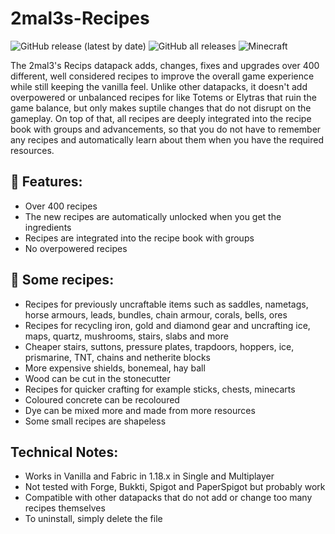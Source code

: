 # 2mal3s-Recipes
![GitHub release (latest by date)](https://img.shields.io/github/v/release/2mal3/2mal3s-Recipes?style=flat-square) ![GitHub all releases](https://img.shields.io/github/downloads/2mal3/2mal3s-Recipes/total?style=flat-square) ![Minecraft](https://img.shields.io/badge/Minecraft-1.19-orange?style=flat-square)

The 2mal3's Recips datapack adds, changes, fixes and upgrades over 400 different, well considered recipes to improve the overall game experience while still keeping the vanilla feel. Unlike other datapacks, it doesn't add overpowered or unbalanced recipes for like Totems or Elytras that ruin the game balance, but only makes suptile changes that do not disrupt on the gameplay. On top of that, all recipes are deeply integrated into the recipe book with groups and advancements, so that you do not have to remember any recipes and automatically learn about them when you have the required resources.

## 📖 Features:
- Over 400 recipes
- The new recipes are automatically unlocked when you get the ingredients
- Recipes are integrated into the recipe book with groups
- No overpowered recipes

## 📝 Some recipes:
- Recipes for previously uncraftable items such as saddles, nametags, horse armours, leads, bundles, chain armour, corals, bells, ores
- Recipes for recycling iron, gold and diamond gear and uncrafting ice, maps, quartz, mushrooms, stairs, slabs and more
- Cheaper stairs, suttons, pressure plates, trapdoors, hoppers, ice, prismarine, TNT, chains and netherite blocks
- More expensive shields, bonemeal, hay ball
- Wood can be cut in the stonecutter
- Recipes for quicker crafting for example sticks, chests, minecarts
- Coloured concrete can be recoloured
- Dye can be mixed more and made from more resources
- Some small recipes are shapeless

## Technical Notes:
- Works in Vanilla and Fabric in 1.18.x in Single and Multiplayer
- Not tested with Forge, Bukkti, Spigot and PaperSpigot but probably work
- Compatible with other datapacks that do not add or change too many recipes themselves
- To uninstall, simply delete the file
